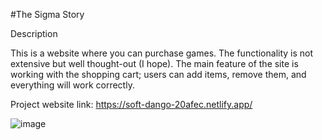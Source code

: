 #The Sigma Story

Description

This is a website where you can purchase games. The functionality is not extensive but well thought-out (I hope). The main feature of the site is working with the shopping cart; users can add items, remove them, and everything will work correctly.

Project website link: https://soft-dango-20afec.netlify.app/

![image](https://github.com/user-attachments/assets/25a7e04d-437e-4ee0-9e1b-1325b2e87b7e)
